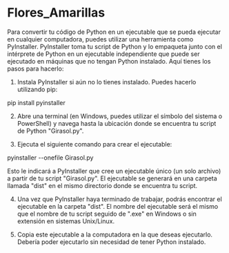 # Flores_Amarillas

Para convertir tu código de Python en un ejecutable que se pueda ejecutar en cualquier 
computadora, puedes utilizar una herramienta como PyInstaller. PyInstaller toma tu script 
de Python y lo empaqueta junto con el intérprete de Python en un ejecutable independiente 
que puede ser ejecutado en máquinas que no tengan Python instalado. Aquí tienes los pasos para hacerlo:

1. Instala PyInstaller si aún no lo tienes instalado. Puedes hacerlo utilizando pip:

pip install pyinstaller

2. Abre una terminal (en Windows, puedes utilizar el símbolo del sistema o PowerShell) 
y navega hasta la ubicación donde se encuentra tu script de Python "Girasol.py".

3. Ejecuta el siguiente comando para crear el ejecutable:

pyinstaller --onefile Girasol.py

Esto le indicará a PyInstaller que cree un ejecutable único (un solo archivo) a partir de 
tu script "Girasol.py". El ejecutable se generará en una carpeta llamada "dist" 
en el mismo directorio donde se encuentra tu script.

4. Una vez que PyInstaller haya terminado de trabajar, podrás encontrar el ejecutable en la 
carpeta "dist". El nombre del ejecutable será el mismo que el nombre de tu script seguido de ".exe" 
en Windows o sin extensión en sistemas Unix/Linux.

5. Copia este ejecutable a la computadora en la que deseas ejecutarlo. Debería poder 
ejecutarlo sin necesidad de tener Python instalado.

